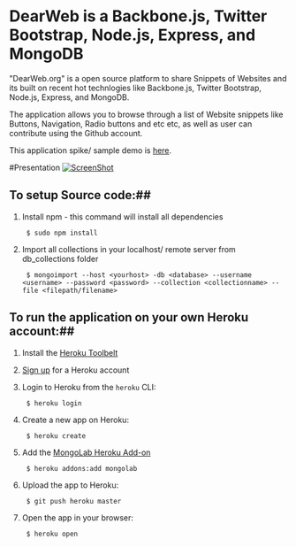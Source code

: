# DearWeb is a Backbone.js, Twitter Bootstrap, Node.js, Express, and MongoDB #

"DearWeb.org" is a open source platform to share Snippets of Websites and its built on recent hot technlogies like Backbone.js, Twitter Bootstrap, Node.js, Express, and MongoDB.

The application allows you to browse through a list of Website snippets like Buttons, Navigation, Radio buttons and etc etc, as well as user can contribute using the Github account.

This application spike/ sample demo is [here](http://dearweb.herokuapp.com/#/elements).


#Presentation
[![ScreenShot](https://raw.github.com/GabLeRoux/WebMole/master/ressources/WebMole_Youtube_Video.png)](http://y2u.be/jOrzO0V0o7s)

## To setup Source code:##

1. Install npm - this command will install all dependencies
		
		$ sudo npm install

2. Import all collections in your localhost/ remote server from db_collections folder

		$ mongoimport --host <yourhost> -db <database> --username <username> --password <password> --collection <collectionname> --file <filepath/filename>


## To run the application on your own Heroku account:##

1. Install the [Heroku Toolbelt](http://toolbelt.heroku.com)

2. [Sign up](http://heroku.com/signup) for a Heroku account

3. Login to Heroku from the `heroku` CLI:

        $ heroku login

4. Create a new app on Heroku:

        $ heroku create

5. Add the [MongoLab Heroku Add-on](http://addons.heroku.com/mongolab)

        $ heroku addons:add mongolab

6. Upload the app to Heroku:

        $ git push heroku master

7. Open the app in your browser:

        $ heroku open

